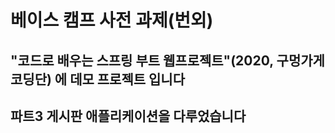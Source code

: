 # 베이스 캠프 사전 과제(번외)

## "코드로 배우는 스프링 부트 웹프로젝트"(2020, 구멍가게 코딩단) 에 데모 프로젝트 입니다
## 파트3 게시판 애플리케이션을 다루었습니다
